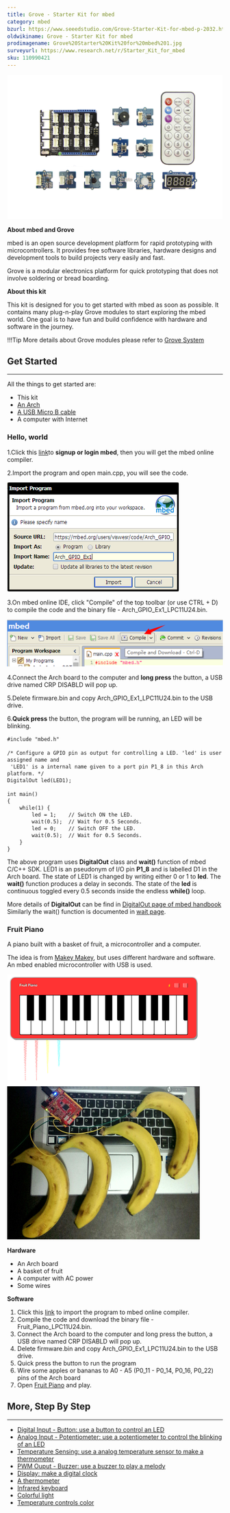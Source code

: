 ```yaml
---
title: Grove - Starter Kit for mbed
category: mbed
bzurl: https://www.seeedstudio.com/Grove-Starter-Kit-for-mbed-p-2032.html
oldwikiname: Grove - Starter Kit for mbed
prodimagename: Grove%20Starter%20Kit%20for%20mbed%201.jpg
surveyurl: https://www.research.net/r/Starter_Kit_for_mbed
sku: 110990421
---
```

![](https://github.com/SeeedDocument/Grove-Starter_Kit_for_mbed/raw/master/img/Grove%20Starter%20Kit%20for%20mbed%201.jpg)

**About mbed and Grove**

mbed is an open source development platform for rapid prototyping with microcontrollers. It provides free software libraries, hardware designs and development tools to build projects very easily and fast.

Grove is a modular electronics platform for quick prototyping that does not involve soldering or bread boarding.

**About this kit**

This kit is designed for you to get started with mbed as soon as possible. It contains many plug-n-play Grove modules to start exploring the mbed world. One goal is to have fun and build confidence with hardware and software in the journey.

!!!Tip
    More details about Grove modules please refer to [Grove System](http://wiki.seeed.cc/Grove_System/)

## Get Started
---
All the things to get started are:
- This kit
- [An Arch](https://www.seeedstudio.com/Arch-p-1561.html)
- [A USB Micro B cable](https://www.seeedstudio.com/Micro-USB-Cable-48cm-p-1475.html)
- A computer with Internet

### Hello, world

1.Click this [link](https://developer.mbed.org/accounts/login/?next=%2Fcompiler%2F#import:https://mbed.org/users/viswesr/code/Arch_GPIO_Ex1;platform:Seeeduino-Arch)to **signup or login mbed**, then you will get the mbed online compiler.

2.Import the program and open main.cpp, you will see the code.

![](https://github.com/SeeedDocument/Grove-Starter_Kit_for_mbed/raw/master/img/Import_arch_gpio_ex1.png)

3.On mbed online IDE, click "Compile" of the top toolbar (or use CTRL + D) to compile the code and the binary file - Arch_GPIO_Ex1_LPC11U24.bin.

![](https://github.com/SeeedDocument/Grove-Starter_Kit_for_mbed/raw/master/img/Compile_mbed_program.png)

4.Connect the Arch board to the computer and **long press** the button, a USB drive named CRP DISABLD will pop up.

5.Delete firmware.bin and copy Arch_GPIO_Ex1_LPC11U24.bin to the USB drive.

6.**Quick press** the button, the program will be running, an LED will be blinking.

```
#include "mbed.h"

/* Configure a GPIO pin as output for controlling a LED. 'led' is user assigned name and
 'LED1' is a internal name given to a port pin P1_8 in this Arch platform. */
DigitalOut led(LED1);

int main()
{
    while(1) {
        led = 1;    // Switch ON the LED.
        wait(0.5);  // Wait for 0.5 Seconds.
        led = 0;    // Switch OFF the LED.
        wait(0.5);  // Wait for 0.5 Seconds.
    }
}
```

The above program uses **DigitalOut** class and **wait()** function of mbed C/C++ SDK. LED1 is an pseudonym of I/O pin **P1_8** and is labelled D1 in the Arch board. The state of LED1 is changed by writing either 0 or 1 to **led**. The **wait()** function produces a delay in seconds. The state of the **led** is continuous toggled every 0.5 seconds inside the endless **while()** loop.

More details of **DigitalOut** can be find in [DigitalOut page of mbed handbook](https://developer.mbed.org/handbook/DigitalOut) Similarly the wait() function is documented in [wait page](https://developer.mbed.org/handbook/Wait).

### Fruit Piano

A piano built with a basket of fruit, a microcontroller and a computer.

The idea is from [Makey Makey](http://makeymakey.com/), but uses different hardware and software. An mbed enabled microcontroller with USB is used.

![](https://github.com/SeeedDocument/Grove-Starter_Kit_for_mbed/raw/master/img/Piano.png)
![](https://github.com/SeeedDocument/Grove-Starter_Kit_for_mbed/raw/master/img/Fruit_Piano_Hardware.jpg)

**Hardware**
- An Arch board
- A basket of fruit
- A computer with AC power
- Some wires

**Software**
1. Click this [link](https://developer.mbed.org/accounts/login/?next=%2Fcompiler%2F#import:http://mbed.org/teams/Seeed/code/Fruit_Piano;platform:Seeeduino-Arch) to import the program to mbed online compiler.
2. Compile the code and download the binary file - Fruit_Piano_LPC11U24.bin.
3. Connect the Arch board to the computer and long press the button, a USB drive named CRP DISABLD will pop up.
4. Delete firmware.bin and copy Arch_GPIO_Ex1_LPC11U24.bin to the USB drive.
5. Quick press the button to run the program
6. Wire some apples or bananas to A0 - A5 (P0_11 - P0_14, P0_16, P0_22) pins of the Arch board
7. Open [Fruit Piano](http://xiongyihui.github.io/piano/) and play.


## More, Step By Step
---
- [Digital Input - Button: use a button to control an LED](https://developer.mbed.org/teams/Seeed/wiki/Button)
- [Analog Input - Potentiometer: use a potentiometer to control the blinking of an LED](https://developer.mbed.org/teams/Seeed/wiki/Potentiometer)
- [Temperature Sensing: use a analog temperature sensor to make a thermometer](https://developer.mbed.org/teams/Seeed/wiki/Analog-Temperature-Sensor)
- [PWM Ouput - Buzzer: use a buzzer to play a melody](https://developer.mbed.org/teams/Seeed/wiki/Grove-Buzzer)
- [Display: make a digital clock](https://developer.mbed.org/teams/Seeed/wiki/Grove-4-Digit-Display)
- [A thermometer](https://developer.mbed.org/teams/Seeed/wiki/Thermometer)
- [Infrared keyboard](https://developer.mbed.org/teams/Seeed/wiki/Infrared-keybaord)
- [Colorful light](https://developer.mbed.org/teams/Seeed/wiki/Grove-Chainable-RGB-LED)
- [Temperature controls color](https://developer.mbed.org/teams/Seeed/wiki/Temperature-Color)
